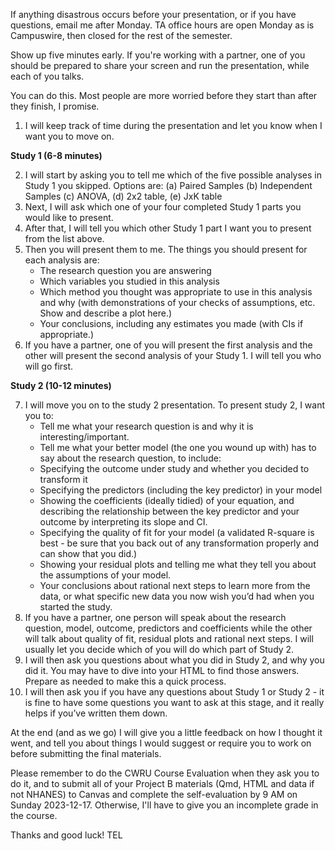 If anything disastrous occurs before your presentation, or if you have questions, email me after Monday. TA office hours are open Monday as is Campuswire, then closed for the rest of the semester.

Show up five minutes early. If you're working with a partner, one of you should be prepared to share your screen and run the presentation, while each of you talks.

You can do this. Most people are more worried before they start than after they finish, I promise.

1. I will keep track of time during the presentation and let you know when I want you to move on.

**Study 1 (6-8 minutes)**

2. I will start by asking you to tell me which of the five possible analyses in Study 1 you skipped. Options are: (a) Paired Samples (b) Independent Samples (c) ANOVA, (d) 2x2 table, (e) JxK table
3. Next, I will ask which one of your four completed Study 1 parts you would like to present.
4. After that, I will tell you which other Study 1 part I want you to present from the list above. 
5. Then you will present them to me. The things you should present for each analysis are:
    - The research question you are answering
    - Which variables you studied in this analysis
    - Which method you thought was appropriate to use in this analysis and why (with demonstrations of your checks of assumptions, etc. Show and describe a plot here.)
    - Your conclusions, including any estimates you made (with CIs if appropriate.)
6. If you have a partner, one of you will present the first analysis and the other will present the second analysis of your Study 1. I will tell you who will go first.

**Study 2 (10-12 minutes)**

7. I will move you on to the study 2 presentation. To present study 2, I want you to:
    - Tell me what your research question is and why it is interesting/important.
    - Tell me what your better model (the one you wound up with) has to say about the research question, to include: 
    - Specifying the outcome under study and whether you decided to transform it
    - Specifying the predictors (including the key predictor) in your model
    - Showing the coefficients (ideally tidied) of your equation, and describing the relationship between the key predictor and your outcome by interpreting its slope and CI.
    - Specifying the quality of fit for your model (a validated R-square is best - be sure that you back out of any transformation properly and can show that you did.)
    - Showing your residual plots and telling me what they tell you about the assumptions of your model.
    - Your conclusions about rational next steps to learn more from the data, or what specific new data you now wish you’d had when you started the study.
8. If you have a partner, one person will speak about the research question, model, outcome, predictors and coefficients while the other will talk about quality of fit, residual plots and rational next steps. I will usually let you decide which of you will do which part of Study 2.
9. I will then ask you questions about what you did in Study 2, and why you did it. You may have to dive into your HTML to find those answers. Prepare as needed to make this a quick process.
10. I will then ask you if you have any questions about Study 1 or Study 2 - it is fine to have some questions you want to ask at this stage, and it really helps if you’ve written them down.

At the end (and as we go) I will give you a little feedback on how I thought it went, and tell you about things I would suggest or require you to work on before submitting the final materials. 

Please remember to do the CWRU Course Evaluation when they ask you to do it, and to submit all of your Project B materials (Qmd, HTML and data if not NHANES) to Canvas and complete the self-evaluation by 9 AM on Sunday 2023-12-17. Otherwise, I'll have to give you an incomplete grade in the course.

Thanks and good luck!
TEL
